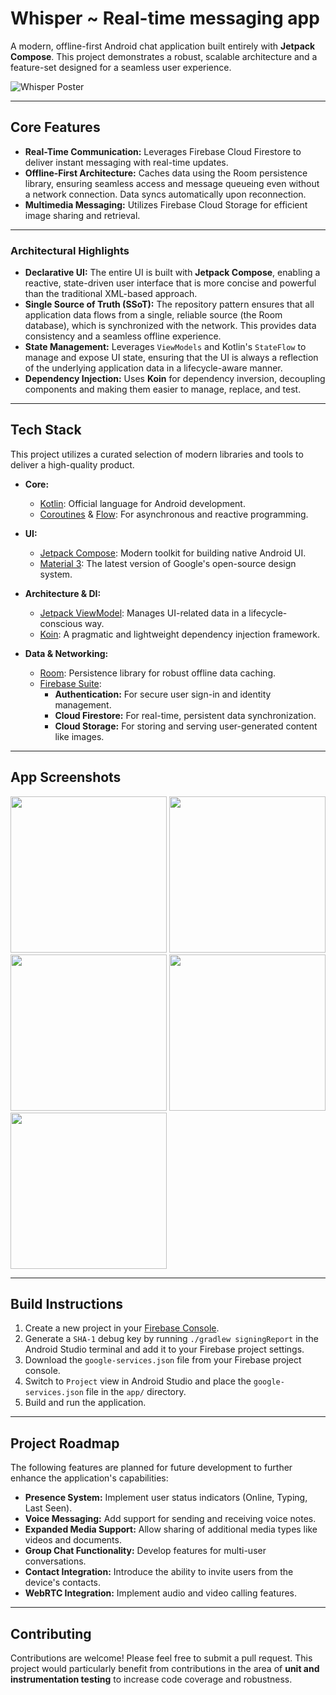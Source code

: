 # Whisper ~ Real-time messaging app

A modern, offline-first Android chat application built entirely with **Jetpack Compose**. This project demonstrates a robust, scalable architecture and a feature-set designed for a seamless user experience.

![Whisper Poster](https://github.com/DaChelimo/Whisper/assets/62815445/7159491d-e253-4b09-b92d-7aa77f98a1f3)

---

## Core Features
* **Real-Time Communication:** Leverages Firebase Cloud Firestore to deliver instant messaging with real-time updates.
* **Offline-First Architecture:** Caches data using the Room persistence library, ensuring seamless access and message queueing even without a network connection. Data syncs automatically upon reconnection.
* **Multimedia Messaging:** Utilizes Firebase Cloud Storage for efficient image sharing and retrieval.

---

### Architectural Highlights

* **Declarative UI:** The entire UI is built with **Jetpack Compose**, enabling a reactive, state-driven user interface that is more concise and powerful than the traditional XML-based approach.
* **Single Source of Truth (SSoT):** The repository pattern ensures that all application data flows from a single, reliable source (the Room database), which is synchronized with the network. This provides data consistency and a seamless offline experience.
* **State Management:** Leverages `ViewModels` and Kotlin's `StateFlow` to manage and expose UI state, ensuring that the UI is always a reflection of the underlying application data in a lifecycle-aware manner.
* **Dependency Injection:** Uses **Koin** for dependency inversion, decoupling components and making them easier to manage, replace, and test.

---

## Tech Stack

This project utilizes a curated selection of modern libraries and tools to deliver a high-quality product.

* **Core:**
    * [Kotlin](https://kotlinlang.org/): Official language for Android development.
    * [Coroutines](https://kotlinlang.org/docs/coroutines-overview.html) & [Flow](https://kotlinlang.org/docs/flow.html): For asynchronous and reactive programming.

* **UI:**
    * [Jetpack Compose](https://developer.android.com/jetpack/compose): Modern toolkit for building native Android UI.
    * [Material 3](https://m3.material.io/): The latest version of Google's open-source design system.

* **Architecture & DI:**
    * [Jetpack ViewModel](https://developer.android.com/topic/libraries/architecture/viewmodel): Manages UI-related data in a lifecycle-conscious way.
    * [Koin](https://insert-koin.io/): A pragmatic and lightweight dependency injection framework.

* **Data & Networking:**
    * [Room](https://developer.android.com/training/data-storage/room): Persistence library for robust offline data caching.
    * [Firebase Suite](https://firebase.google.com/):
        * **Authentication:** For secure user sign-in and identity management.
        * **Cloud Firestore:** For real-time, persistent data synchronization.
        * **Cloud Storage:** For storing and serving user-generated content like images.

---

## App Screenshots
<img src="https://github.com/DaChelimo/Whisper/assets/62815445/2874f637-f023-47c3-a982-276fe97aac28" width="250"> <img src="https://github.com/DaChelimo/Whisper/assets/62815445/724ef083-a3a2-4178-a68c-4be07fc696d1" width="250"> <img src="https://github.com/DaChelimo/Whisper/assets/62815445/5a7925d7-76fb-4aa1-aae2-6849929f6598" width="250"> <img src="https://github.com/DaChelimo/Whisper/assets/62815445/ee09cb65-18c5-43d4-8696-2bfc68e7a1d9" width="250"> <img src="https://github.com/DaChelimo/Whisper/assets/62815445/4e92428c-8581-4c5c-9539-682c49ccfd85" width="250">


---

## Build Instructions
1.  Create a new project in your [Firebase Console](https://console.firebase.google.com/).
2.  Generate a `SHA-1` debug key by running `./gradlew signingReport` in the Android Studio terminal and add it to your Firebase project settings.
3.  Download the `google-services.json` file from your Firebase project console.
4.  Switch to `Project` view in Android Studio and place the `google-services.json` file in the `app/` directory.
5.  Build and run the application.

---

## Project Roadmap
The following features are planned for future development to further enhance the application's capabilities:
* **Presence System:** Implement user status indicators (Online, Typing, Last Seen).
* **Voice Messaging:** Add support for sending and receiving voice notes.
* **Expanded Media Support:** Allow sharing of additional media types like videos and documents.
* **Group Chat Functionality:** Develop features for multi-user conversations.
* **Contact Integration:** Introduce the ability to invite users from the device's contacts.
* **WebRTC Integration:** Implement audio and video calling features.

---

## Contributing
Contributions are welcome! Please feel free to submit a pull request. This project would particularly benefit from contributions in the area of **unit and instrumentation testing** to increase code coverage and robustness.
